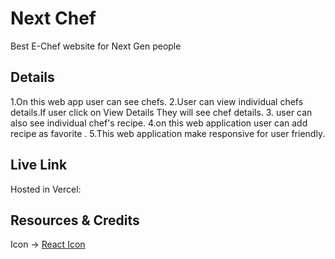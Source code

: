 # Next Chef

Best E-Chef website for Next Gen people

## Details
1.On this web app user can see chefs.
2.User can view individual chefs details.If user click on View Details They will see chef details.
3. user can also see individual chef's recipe.
4.on this web application user can add recipe as favorite .
5.This web application make responsive for user friendly.



## Live Link

Hosted in Vercel: 

## Resources & Credits

Icon -> [React Icon](https://react-icons.github.io/react-icons/)


